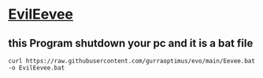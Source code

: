 # [EvilEevee](Eevee.bat)
## this Program shutdown your pc and it is a bat file
```
curl https://raw.githubusercontent.com/gurraoptimus/evo/main/Eevee.bat -o EvilEevee.bat
```